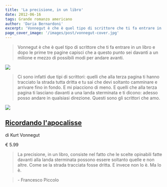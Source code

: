 ```yaml
---
title: 'La precisione, in un libro'
date: 2012-06-16
tags: Grande romanzo americano
author: 'Daria Bernardoni'
excerpt: 'Vonnegut è che è quel tipo di scrittore che ti fa entrare in un libro e dopo le prime tre pagine capisci che a questo punto sei davanti a un milione e mezzo di possibili modi per andare avanti.'
page_cover_image: '/images/post/vonnegut-cover.jpg'
---
```


> Vonnegut è che è quel tipo di scrittore che ti fa entrare in un libro e dopo le prime tre pagine capisci che a questo punto sei davanti a un milione e mezzo di possibili modi per andare avanti.

<div class="article_full_width">
  <img src="/images/post/vonnegut.jpg">
</div>

> Ci sono infatti due tipi di scrittori: quelli che alla terza pagina ti hanno tracciato la strada tutta dritta e tu sai che devi soltanto camminare e arrivare fino in fondo. E mi piacciono di meno. E quelli che alla terza pagina ti lasciano davanti a una landa sterminata e ti dicono: adesso posso andare in qualsiasi direzione. Questi sono gli scrittori che amo.

<div class="article__ebook_box">
  <div class="article__ebook_box__book">
    <a href="http://www.bookrepublic.it/book/9788807945311-ricordando-lapocalisse/">
      <img src="/images/book/9788807945311.jpg">
    </a>
  </div>
  <div class="article__ebook_box__meta">
    <a href="http://www.bookrepublic.it/book/9788807945311-ricordando-lapocalisse/">
      <h2>Ricordando l'apocalisse</h2>
    </a>
    <p>di Kurt Vonnegut</p>
    <p>&euro; 5.99</p>
  </div>
</div>

> La precisione, in un libro, consiste nel fatto che le scelte opinabili fatte davanti alla landa sterminata possono essere soltanto quelle e non altre. Come se la strada tracciata fosse dritta. E invece non lo è. Ma lo è.  

> \- Francesco Piccolo
